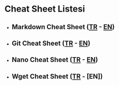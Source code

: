 # Cheat Sheet Listesi

* ## Markdown Cheat Sheet ([TR][markdown-link] - [EN][markdown-link-en])
* ## Git Cheat Sheet ([TR][git-link] - [EN][git-link-en])
* ## Nano Cheat Sheet ([TR][nano-link] - [EN][nano-link-en])
* ## Wget Cheat Sheet ([TR][wget-link] - [EN])

[markdown-link]: /Markdown%20Cheat%20Sheet.md
[markdown-link-en]: /Markdown%20Cheat%20Sheet%20EN.md
[git-link]: /Git%20Cheat%20Sheet.md
[git-link-en]: /Git%20Cheat%20Sheet%20EN.md
[nano-link]: /Nano%20Cheat%20Sheet.md
[nano-link-en]: /Nano%20Cheat%20Sheet%20EN.md
[wget-link]: /Wget%20Cheat%20Sheet.md
[wget-link-en]: /
